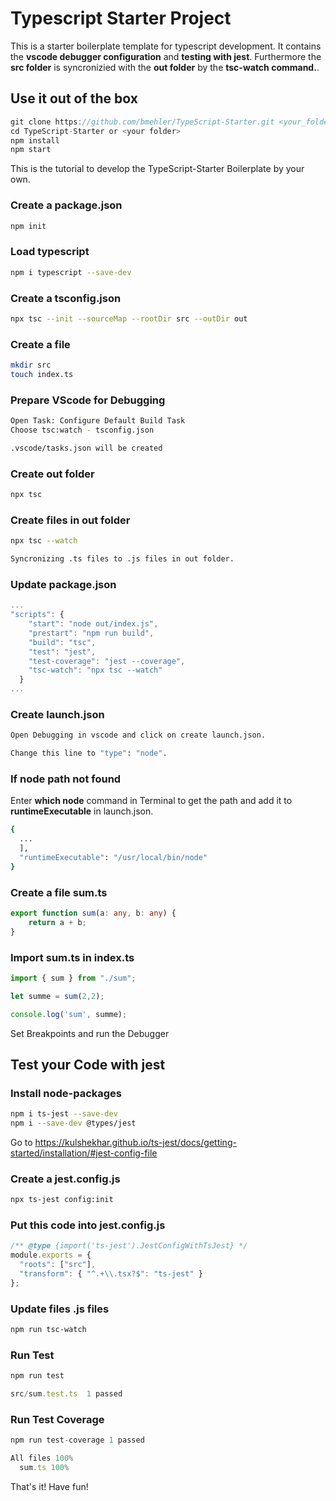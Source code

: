 # Typescript Starter Project
This is a starter boilerplate template for typescript development. It contains the <strong>vscode debugger configuration</strong> and <strong>testing with jest</strong>. Furthermore the <strong>src folder</strong> is syncronizied with the <strong>out folder</strong> by the <strong>tsc-watch command.</strong>.

## Use it out of the box
```js
git clone https://github.com/bmehler/TypeScript-Starter.git <your_folder>
cd TypeScript-Starter or <your folder>
npm install
npm start
```
This is the tutorial to develop the TypeScript-Starter Boilerplate by your own.
### Create a package.json
```bash
npm init
```
### Load typescript
```bash
npm i typescript --save-dev
```
### Create a tsconfig.json
```bash
npx tsc --init --sourceMap --rootDir src --outDir out
```
### Create a file
```bash
mkdir src
touch index.ts
```
### Prepare VScode for Debugging
```bash
Open Task: Configure Default Build Task
Choose tsc:watch - tsconfig.json

.vscode/tasks.json will be created
```
### Create out folder
```bash
npx tsc
```
### Create files in out folder
```bash
npx tsc --watch

Syncronizing .ts files to .js files in out folder.
```
### Update package.json
```javascript
...
"scripts": {
    "start": "node out/index.js",
    "prestart": "npm run build",
    "build": "tsc",
    "test": "jest",
    "test-coverage": "jest --coverage",
    "tsc-watch": "npx tsc --watch"
  }
...
```
### Create launch.json
```bash
Open Debugging in vscode and click on create launch.json.

Change this line to "type": "node".
```
### If node path not found
Enter <strong>which node</strong> command in Terminal to get the path and add it to <strong>runtimeExecutable</strong> in launch.json.
```bash
{
  ...
  ],
  "runtimeExecutable": "/usr/local/bin/node"
}    
```
### Create a file sum.ts
```typescript
export function sum(a: any, b: any) {
    return a + b;
}
```
### Import sum.ts in index.ts
```typescript
import { sum } from "./sum";

let summe = sum(2,2);

console.log('sum', summe);
```

Set Breakpoints and run the Debugger

## Test your Code with jest

### Install node-packages
```bash
npm i ts-jest --save-dev
npm i --save-dev @types/jest
```

Go to https://kulshekhar.github.io/ts-jest/docs/getting-started/installation/#jest-config-file

### Create a jest.config.js
```bash
npx ts-jest config:init
```
### Put this code into jest.config.js
```typescript
/** @type {import('ts-jest').JestConfigWithTsJest} */
module.exports = {
  "roots": ["src"],
  "transform": { "^.+\\.tsx?$": "ts-jest" }
};
```
### Update files .js files
```bash
npm run tsc-watch
```
### Run Test
```typescript
npm run test

src/sum.test.ts  1 passed
```

### Run Test Coverage
```typescript
npm run test-coverage 1 passed

All files 100%
  sum.ts 100%
```

That's it! Have fun!